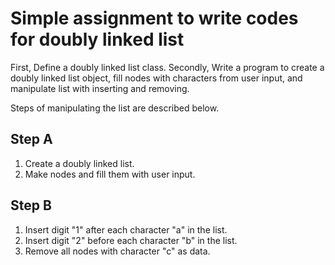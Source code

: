 # Simple assignment to write codes for doubly linked list
First, Define a doubly linked list class.
Secondly, Write a program to create a doubly linked list object, fill nodes with characters from user input, and manipulate list with inserting and removing.

Steps of manipulating the list are described below.

## Step A
1) Create a doubly linked list.
2) Make nodes and fill them with user input.

## Step B
1) Insert digit "1" after each character "a" in the list.
2) Insert digit "2" before each character "b" in the list.
3) Remove all nodes with character "c" as data.

